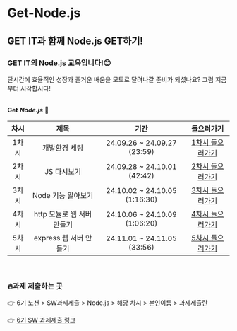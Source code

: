 # Get-Node.js
## GET IT과 함께 Node.js GET하기!

### GET IT의 Node.js 교육입니다!😊 

단시간에 효율적인 성장과 즐거운 배움을 모토로 달려나갈 준비가 되셨나요?
그럼 지금부터 시작합시다! 
<br/><br/>

**Get** **_Node.js_** 👊

|차시|제목|기간|들으러가기|
|:---:|:---:|:---:|:---:|
|1차시|개발환경 세팅|24.09.26 ~ 24.09.27 (23:59)|[1차시 들으러가기](https://github.com/getit-knu/Get-Node.js/tree/main/1%EC%B0%A8%EC%8B%9C)|
|2차시|JS 다시보기|24.09.28 ~ 24.10.01 (42:42)|[2차시 들으러가기](https://github.com/getit-knu/Get-Node.js/tree/main/2%EC%B0%A8%EC%8B%9C)|
|3차시|Node 기능 알아보기|24.10.02 ~ 24.10.05 (1:16:30)|[3차시 들으러가기](https://github.com/getit-knu/Get-Node.js/tree/main/3%EC%B0%A8%EC%8B%9C)|
|4차시|http 모듈로 웹 서버 만들기|24.10.06 ~ 24.10.09 (1:06:20)|[4차시 들으러가기](https://github.com/getit-knu/Get-Node.js/tree/main/4%EC%B0%A8%EC%8B%9C)|
|5차시|express 웹 서버 만들기|24.11.01 ~ 24.11.05 (33:56)|[5차시 들으러가기](https://github.com/getit-knu/Get-Node.js/blob/main/5%EC%B0%A8%EC%8B%9C/GETIT%205%EA%B8%B0%20SW%20Node%EA%B5%90%EC%9C%A1%205%EC%B0%A8%EC%8B%9C.pdf)|

<br/>

### 🔥과제 제출하는 곳 
👉 6기 노션 > SW과제제출 > Node.js > 해당 차시 > 본인이름 > 과제제출란

👉 [6기 SW 과제제출 링크](https://www.notion.so/SW-8502eeef321b43e2ad13ece0f626be33)

